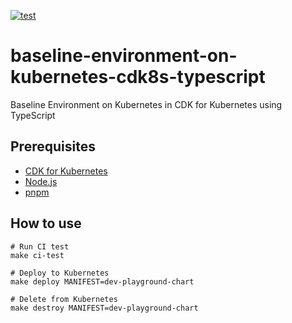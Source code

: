[![test](https://github.com/ks6088ts-labs/baseline-environment-on-kubernetes-cdk8s-typescript/actions/workflows/test.yaml/badge.svg?branch=main)](https://github.com/ks6088ts-labs/baseline-environment-on-kubernetes-cdk8s-typescript/actions/workflows/test.yaml?query=branch%3Amain)

# baseline-environment-on-kubernetes-cdk8s-typescript

Baseline Environment on Kubernetes in CDK for Kubernetes using TypeScript

## Prerequisites

- [CDK for Kubernetes](https://cdk8s.io/docs/latest/)
- [Node.js](https://nodejs.org/en/download/)
- [pnpm](https://pnpm.io/installation)

## How to use

```shell
# Run CI test
make ci-test

# Deploy to Kubernetes
make deploy MANIFEST=dev-playground-chart

# Delete from Kubernetes
make destroy MANIFEST=dev-playground-chart
```
